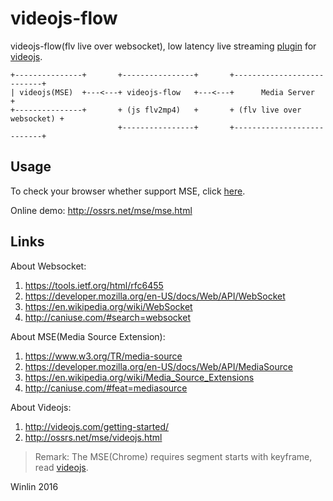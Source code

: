 # videojs-flow

videojs-flow(flv live over websocket), low latency live streaming 
[plugin](https://github.com/videojs/video.js/wiki/Plugins) 
for [videojs](http://videojs.com/).

```
+---------------+       +----------------+       +---------------------------+
| videojs(MSE)  +---<---+ videojs-flow   +---<---+      Media Server         +
+---------------+       + (js flv2mp4)   +       + (flv live over websocket) +
                        +----------------+       +---------------------------+
```

## Usage

To check your browser whether support MSE, click [here](http://ossrs.net/mse/html5.html).

Online demo: http://ossrs.net/mse/mse.html

## Links

About Websocket:

1. https://tools.ietf.org/html/rfc6455
1. https://developer.mozilla.org/en-US/docs/Web/API/WebSocket
1. https://en.wikipedia.org/wiki/WebSocket
1. http://caniuse.com/#search=websocket

About MSE(Media Source Extension):

1. https://www.w3.org/TR/media-source
1. https://developer.mozilla.org/en-US/docs/Web/API/MediaSource
1. https://en.wikipedia.org/wiki/Media_Source_Extensions
1. http://caniuse.com/#feat=mediasource

About Videojs:

1. http://videojs.com/getting-started/
1. http://ossrs.net/mse/videojs.html

> Remark: The MSE(Chrome) requires segment starts with keyframe, read [videojs](https://github.com/winlinvip/mux.js/blob/master/lib/mp4/transmuxer.js#L319). 

Winlin 2016
